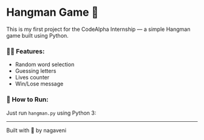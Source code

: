 # Hangman Game 🎯

This is my first project for the CodeAlpha Internship — a simple Hangman game built using Python.

### 👩‍💻 Features:
- Random word selection
- Guessing letters
- Lives counter
- Win/Lose message

### 🚀 How to Run:
Just run `hangman.py` using Python 3:























---

Built with 💙 by nagaveni

